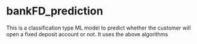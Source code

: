 # bankFD_prediction
This is a classification type ML model to predict whether the customer will open a fixed deposit account or not. It uses the above algorithms
